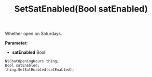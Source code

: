 ﻿---
uid: crmscript_ref_NSChatOpeningHours_SetSatEnabled
title: SetSatEnabled(Bool satEnabled)
intellisense: NSChatOpeningHours.SetSatEnabled
keywords: NSChatOpeningHours, GetSatEnabled
so.topic: reference
---

Whether open on Saturdays.

**Parameter:** 
 - **satEnabled** Bool

```crmscript
NSChatOpeningHours thing;
Bool satEnabled;
thing.SetSatEnabled(satEnabled);
```

